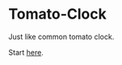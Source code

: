 # Tomato-Clock

Just like common tomato clock. 

Start [here](https://iamysj.github.io/Tomato-Clock/index.html).
